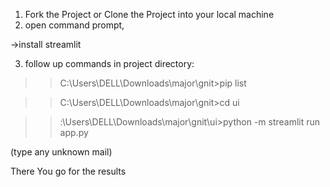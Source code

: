 1. Fork the Project
or
   Clone the Project into your local machine
2. open command prompt,

->install streamlit

3. follow up commands in project directory:

>>  C:\Users\DELL\Downloads\major\gnit>pip list

>>   C:\Users\DELL\Downloads\major\gnit>cd ui

>>  :\Users\DELL\Downloads\major\gnit\ui>python -m streamlit run app.py

(type any unknown mail)

There You go for the results
